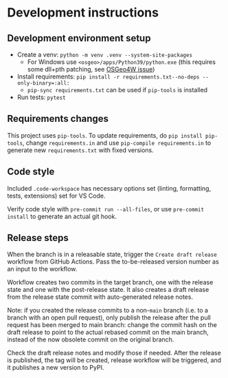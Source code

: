 # Development instructions

## Development environment setup

- Create a venv: `python -m venv .venv --system-site-packages`
  - For Windows use `<osgeo>/apps/Python39/python.exe` (this requires some dll+pth patching, see [OSGeo4W issue])
- Install requirements: `pip install -r requirements.txt--no-deps --only-binary=:all:`
  - `pip-sync requirements.txt` can be used if `pip-tools` is installed
- Run tests: `pytest`

## Requirements changes

This project uses `pip-tools`. To update requirements, do `pip install pip-tools`, change `requirements.in` and use `pip-compile requirements.in` to generate new `requirements.txt` with fixed versions.

## Code style

Included `.code-workspace` has necessary options set (linting, formatting, tests, extensions) set for VS Code.

Verify code style with `pre-commit run --all-files`, or use `pre-commit install` to generate an actual git hook.

## Release steps

When the branch is in a releasable state, trigger the `Create draft release` workflow from GitHub Actions. Pass the to-be-released version number as an input to the workflow.

Workflow creates two commits in the target branch, one with the release state and one with the post-release state. It also creates a draft release from the release state commit with auto-generated release notes.

Note: if you created the release commits to a non-`main` branch (i.e. to a branch with an open pull request), only publish the release after the pull request has been merged to main branch: change the commit hash on the draft release to point to the actual rebased commit on the main branch, instead of the now obsolete commit on the original branch.

Check the draft release notes and modify those if needed. After the release is published, the tag will be created, release workflow will be triggered, and it publishes a new version to PyPI.

[OSGeo4W issue]: https://trac.osgeo.org/osgeo4w/ticket/692
